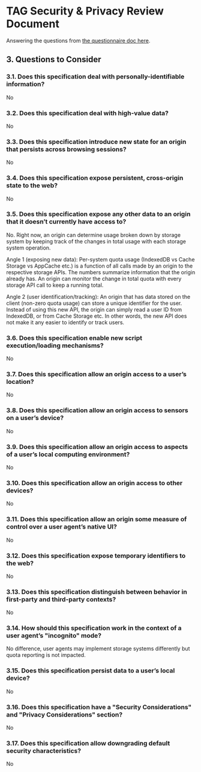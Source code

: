 # TAG Security & Privacy Review Document
Answering the questions from [the questionnaire doc here](https://www.w3.org/TR/security-privacy-questionnaire/).

## 3. Questions to Consider

### 3.1. Does this specification deal with personally-identifiable information?
No

### 3.2. Does this specification deal with high-value data?
No

### 3.3. Does this specification introduce new state for an origin that persists across browsing sessions?
No

### 3.4. Does this specification expose persistent, cross-origin state to the web?
No

### 3.5. Does this specification expose any other data to an origin that it doesn’t currently have access to?
No.  Right now, an origin can determine usage broken down by storage system by keeping track of the changes in total usage with each storage system operation.

Angle 1 (exposing new data): Per-system quota usage (IndexedDB vs Cache Storage vs AppCache etc.) is a function of all calls made by an origin to the respective storage APIs. The numbers summarize information that the origin already has. An origin can monitor the change in total quota with every storage API call to keep a running total.

Angle 2 (user identification/tracking): An origin that has data stored on the client (non-zero quota usage) can store a unique identifier for the user. Instead of using this new API, the origin can simply read a user ID from IndexedDB, or from Cache Storage etc. In other words, the new API does not make it any easier to identify or track users.

### 3.6. Does this specification enable new script execution/loading mechanisms?
No

### 3.7. Does this specification allow an origin access to a user’s location?
No

### 3.8. Does this specification allow an origin access to sensors on a user’s device?
No

### 3.9. Does this specification allow an origin access to aspects of a user’s local computing environment?
No

### 3.10. Does this specification allow an origin access to other devices?
No

### 3.11. Does this specification allow an origin some measure of control over a user agent’s native UI?
No

### 3.12. Does this specification expose temporary identifiers to the web?
No

### 3.13. Does this specification distinguish between behavior in first-party and third-party contexts?
No

### 3.14. How should this specification work in the context of a user agent’s "incognito" mode?
No difference, user agents may implement storage systems differently but quota reporting is not impacted.

### 3.15. Does this specification persist data to a user’s local device?
No

### 3.16. Does this specification have a "Security Considerations" and "Privacy Considerations" section?
No

### 3.17. Does this specification allow downgrading default security characteristics?
No
